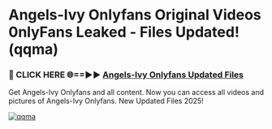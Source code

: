 # Angels-Ivy Onlyfans Original Videos 0nlyFans Leaked - Files Updated! (qqma)

<h3>🔴 CLICK HERE 🌐==►► <a href="https://tinyurl.com/2m67pmp6" rel="nofollow">Angels-Ivy Onlyfans Updated Files</a></h3>

Get Angels-Ivy Onlyfans and all content. Now you can access all videos and pictures of Angels-Ivy Onlyfans. New Updated Files 2025!

[![qqma](https://i.imgur.com/H4QAA4z.gif)](https://tinyurl.com/2m67pmp6)